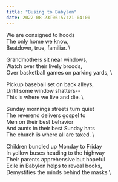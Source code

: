 ```yaml
---
title: "Busing to Babylon"
date: 2022-08-23T06:57:21-04:00
---
```


We are consigned to hoods \
The only home we know, \
Beatdown, true, familiar. \

Grandmothers sit near windows, \
Watch over their lively broods, \
Over basketball games on parking yards, \

Pickup baseball set on back alleys, \
Until some window shatters-- \
This is where we live and die. \

Sunday mornings streets turn quiet \
The reverend delivers gospel to \
Men on their best behavior \
And aunts in their best Sunday hats \
The church is where all are taxed. \

Children bundled up Monday to Friday \
In yellow buses heading to the highway \
Their parents apprehensive but hopeful \
Exile in Babylon helps to reveal books, \
Demystifies the minds behind the masks \
